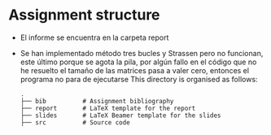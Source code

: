 # Assignment structure
- El informe se encuentra en la carpeta report  
- Se han implementado método tres bucles y Strassen pero no funcionan, este último porque se agota la pila, por algún fallo en el código que no he resuelto el tamaño de las matrices pasa a valer cero, entonces el programa no para de ejecutarse
This directory is organised as follows:

      .
      ├── bib          # Assignment bibliography
      ├── report       # LaTeX template for the report
      ├── slides       # LaTeX Beamer template for the slides
      ├── src          # Source code
